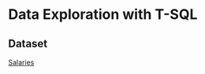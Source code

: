 # Data Exploration with T-SQL

## Dataset
<a href="https://github.com/utkarshdatawhiz993/DataExploration_SQL/blob/main/salaries.csv">Salaries</a>
